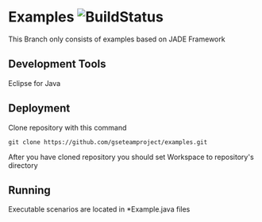 # Examples ![BuildStatus](https://travis-ci.org/gseteamproject/Examples.svg?branch=master)

This Branch only consists of examples based on JADE Framework


## Development Tools

Eclipse for Java

## Deployment

Clone repository with this command

`git clone https://github.com/gseteamproject/examples.git`

After you have cloned repository you should set Workspace to repository's directory

## Running

Executable scenarios are located in *Example.java files
